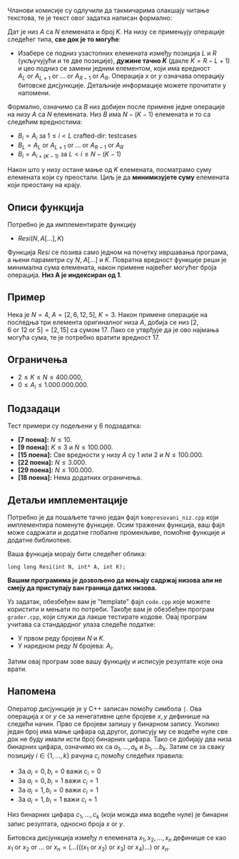 Чланови комисије су одлучили да такмичарима олакшају читање текстова, те је текст овог задатка написан формално:

Дат је низ $A$ са $N$ елемената и број $K$. На низу се примењују операције следећег типа, **све док је то могуће**:

 - Изабере се подниз узастопних елемената између позиција $L$ и $R$ (укључујући и те две позиције), **дужине тачно $K$** (дакле $K  = R-L+1$) и цео подниз се замени једним елементом, који има вредност $A_L \ \text{or} \  A_{L+1} \ \text{or} \ ... \ \text{or} \ A_{R-1} \ \text{or} \  A_{R}$. Операција $x \ \text{or} \  y$ означава операцију битовске дисјункције. Детаљније информације можете прочитати у напомени.
 
Формално, означимо са $B$ низ добијен после примене једне операције на низу $A$ са $N$ елемената. Низ $B$ има $N-(K-1)$ елемената и то са следећим вредностима:
 
 - $B_i = A_i$ за $1 \leq i < L$
crafted-dir: testcases
 - $B_L = A_L \ \text{or} \  A_{L+1} \ \text{or} \ ... \ \text{or} \ A_{R-1} \ \text{or} \  A_{R}$
 - $B_i = A_{i+(K-1)}$ за $L < i \leq N-(K-1)$

Након што у низу остане мање од $K$ елемената, посматрамо суму елемената који су преостали. Циљ је да **минимизујете суму** елемената који преостану на крају. 

## Описи функција


Потребно је да имплементирате функцију

-   $Resi(N,  A[\ldots], K)$

Функција $Resi$ се позива само једном на почетку ивршавања програма, а њени параметри су $N$, $A[\ldots]$ и $K$. Повратна вредност функције реши је минимална сума елемената, након примене највећег могућег броја операција. **Низ A је индексиран од 1**.

## Пример

Нека је $N=4$,  $A=[2,6,12,5]$, $K=3$. Након примене операције на последња три елемента оригиналног низа $A$, добија се низ $[2,6 \ \text{or} \  12 \ \text{or} \  5] = [2,15]$ са сумом $17$. Лако се утврђује да је ово најмања могућа сума, те је потребно вратити вредност $17$.


## Ограничења

- $2 \leq K \leq N \leq 400.000$,
- $0 \leq A_i \leq 1.000.000.000$.

## Подзадаци

Тест примери су подељени у $6$ подзадатка:

-   **[7 поена]:** $N \le 10$.
-   **[9 поена]:** $K \le 3$ и $N \le 100.000$.
-   **[15 поена]:** Све вредности у низу $A$ су $1$ или $2$ и $N \le 100.000$.
-   **[22 поена]:** $N \le 3.000$.
-   **[29 поена]:** $N \le 100.000$.
-   **[18 поена]:** Нема додатних ограничења.

## Детаљи имплементације

Потребно је да пошаљете тачно један фајл `kompresovani_niz.cpp` који имплементира поменуте функције. Осим тражених функција, ваш фајл може садржати и додатне глобалне променљиве, помоћне функције и додатне библиотеке.

Ваша функција морају бити следећег облика:

`long long Resi(int N, int* A, int K);`

**Вашим програмима је дозвољено да мењају садржај низова али не смеју да приступају ван граница датих низова.**

Уз задатак, обезбеђен вам је "template" фајл `code.cpp` које можете користити и мењати по потреби. Такође вам је обезбеђен програм  `grader.cpp`, који служи да лакше тестирате кодове. Овај програм учитава са стандардног улаза следеће податке:

-   У првом реду бројеви $N$ и $K$.
-   У наредном реду $N$ бројева: $A_i$.

Затим овај програм зове вашу функцију и исписује резултате које она врати.


## Напомена
Оператор дисјункције је у C++ записан помоћу симбола `|`. Ова операција $x\ \text{or} \ y$ се за ненегативне целе бројеве $x,y$ дефинише на следећи начин. Прво се бројеви запишу у бинарном запису. Уколико један број има мање цифара од другог, дописују му се водеће нуле све док не буду имали исти број бинарних цифара. Тако се добијају два низа бинарних цифара, означимо их са $a_1, \ldots, a_k$ и $b_1, \ldots b_k$. Затим се за сваку позицију $i \in \{1, \ldots, k \}$ рачуна $c_i$ помоћу следећих правила:

* За $a_{i} = 0, b_{i} = 0$ важи $c_{i} = 0$
* За $a_{i} = 0, b_{i} = 1$ важи $c_{i} = 1$
* За $a_{i} = 1, b_{i} = 0$ важи $c_{i} = 1$
* За $a_{i} = 1, b_{i} = 1$ важи $c_{i} = 1$

Низ бинарних цифара $c_1, \ldots, c_k$ (који можда има водеће нуле) је бинарни запис резултата, односно броја $x \ \text{or} \  y$.

Битовска дисјункција између $n$ елемената $x_{1},x_{2},...,x_{n}$ дефинише се као $x_{1} \ \text{or} \ x_{2}  \ \text{or} \  ...  \ \text{or} \  x_{n} = (...(((x_{1}  \ \text{or} \  x_{2})  \ \text{or} \  x_{3}) \ \text{or} \ x_{4})...)  \ \text{or} \  x_{n}$.

